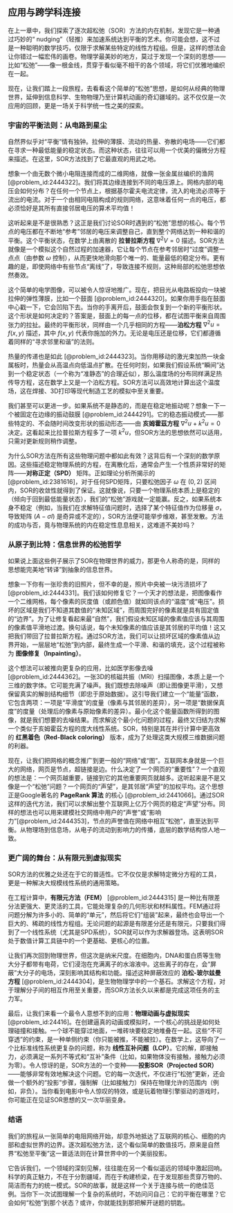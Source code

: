 ## 应用与跨学科连接

在上一章中，我们探索了逐次超松弛（SOR）方法的内在机制，发现它是一种通过巧妙的“ nudging”（轻推）来加速系统达到平衡的艺术。你可能会想，这不过是一种聪明的数学技巧，仅限于求解某些特定的线性方程组。但是，这样的想法会让你错过一幅宏伟的画卷。物理学最美妙的地方，莫过于发现一个深刻的思想——比如“松弛”——像一根金线，贯穿于看似毫不相干的各个领域，将它们优雅地编织在一起。

现在，让我们踏上一段旅程，去看看这个简单的“松弛”思想，是如何从经典的物理世界，延伸到信息科学、生物物理乃至计算机动画的奇幻疆域的。这不仅仅是一次应用的回顾，更是一场关于科学统一性之美的探索。

### 宇宙的平衡法则：从电路到星尘

自然界似乎对“平衡”情有独钟。拉伸的薄膜、流动的热量、弥散的电场——它们都在寻求一种最低能量的稳定状态。而这种状态，往往可以用一个优美的偏微分方程来描述。在这里，SOR方法找到了它最直观的用武之地。

想象一个由无数个微小电阻连接而成的二维网络，就像一张金属丝编织的渔网 [@problem_id:2444322]。我们将其边缘连接到不同的电压源上。网格内部的电压会如何分布？在任何一个节点上，根据基尔霍夫电流定律，流入的电流必须等于流出的电流。对于一个由相同电阻构成的规则网络，这意味着任何一点的电压，都必须恰好是其所有直接邻居电压的算术平均值！

这听起来是不是很熟悉？这正是我们讨论SOR时遇到的“松弛”思想的核心。每个节点的电压都在不断地“参考”邻居的电压来调整自己，直到整个网络达到一种和谐的平衡。这个平衡状态，在数学上由离散的 **拉普拉斯方程** $\nabla^2 V = 0$ 描述。SOR方法就像是一个模拟这个自然过程的加速器，它让每个节点在参考邻居时“过度”调整一点点（由参数 $\omega$ 控制），从而更快地滑向那个唯一的、能量最低的稳定分布。更有趣的是，即使网络中有些节点“离线”了，导致连接不规则，这种局部的松弛思想依然奏效。

这个简单的电学图像，可以被令人惊讶地推广。现在，把目光从电路板投向一块被拉伸的弹性薄膜，比如一个鼓面 [@problem_id:2444320]。如果你用手指在鼓面中心戳一下，它会凹陷下去。当你的手离开后，鼓面会恢复到一个新的平衡形状。这个形状是如何决定的？答案是，鼓面上的每一点的位移，都在试图平衡来自周围张力的拉扯。最终的平衡形状，同样由一个几乎相同的方程——**泊松方程** $\nabla^2 u = f(x,y)$ 描述，其中 $f(x,y)$ 代表你施加的外力。无论是电压还是位移，它们都遵循着同样的“寻求邻里和谐”的法则。

热量的传递也是如此 [@problem_id:2444323]。当你用移动的激光束加热一块金属板时，热量会从高温点向低温点扩散。在任何时刻，如果我们假设系统“瞬间”达到一个稳定状态（一个称为“准静态”的合理近似），那么温度场的分布同样满足热传导方程，这在数学上又是一个泊松方程。SOR方法可以高效地计算出这个温度场，这在焊接、3D打印等现代制造工艺的模拟中至关重要。

我们甚至可以更进一步。如果系统不是静态的，而是在稳定地振动呢？想象一下一个被固定在边缘的振动鼓膜 [@problem_id:2444291]。它的稳态振动模式——那些特定的、不会随时间改变形状的振动形态——由 **亥姆霍茲方程** $\nabla^2 u + k^2 u = 0$ 决定。这看起来比拉普拉斯方程多了一项 $k^2 u$，但SOR方法的思想依然可以适用，只需对更新规则稍作调整。

为什么SOR方法在所有这些物理问题中都如此有效？这背后有一个深刻的数学原因。这些描述稳定物理系统的方程，在离散化后，通常会产生一个性质非常好的矩阵——**对称正定（SPD）** 矩阵。正如理论分析所揭示的 [@problem_id:2381616]，对于任何SPD矩阵，只要松弛因子 $\omega$ 在 $(0, 2)$ 区间内，SOR的收敛性就得到了保证。这就像说，只要一个物理系统本质上是稳定的（倾向于回到最低能量状态），我们的“松弛”游戏就一定能赢。反之，如果系统本身不稳定（例如，当我们在求解特征值问题时，选择了某个特征值作为位移量 $\sigma$，导致矩阵 $(A - \sigma I)$ 是奇异或不定的），SOR方法便可能举步维艰，甚至发散。方法的成功与否，竟与物理系统的内在稳定性息息相关，这难道不美妙吗？

### 从原子到比特：信息世界的松弛哲学

如果说上面这些例子展示了SOR在物理世界的威力，那更令人称奇的是，同样的思想能完美地“转译”到抽象的信息世界。

想象一下你有一张珍贵的旧照片，但不幸的是，照片中央被一块污渍损坏了 [@problem_id:2444331]。我们该如何修复它？一个天才的想法是，把图像看作一个二维网格，每个像素的灰度值（或颜色值）就如同该点的“温度”或“电压”。损坏的区域是我们不知道其数值的“未知区域”，而周围完好的像素就是具有固定值的“边界”。为了让修复看起来最“自然”，我们假设未知区域的像素值应该与其周围的像素值平滑地过渡。换句话说，每个未知像素的值应该是其邻居的平均值！这又把我们带回了拉普拉斯方程。通过SOR方法，我们可以让损坏区域的像素值从边界开始，一层层地“松弛”到内部，最终生成一个平滑、和谐的填充，这个过程被称为 **图像修复（Inpainting）**。

这个想法可以被推向更复杂的应用，比如医学影像去噪 [@problem_id:2444362]。一张3D的核磁共振（MRI）扫描图像，本质上是一个三维的数字体。它可能充满了噪声。我们既想去除噪声（即让图像更平滑），又想保留真实的解剖结构细节（即忠于原始数据）。这引导我们建立一个“能量”函数，它包含两项：一项是“平滑度”的度量（像素与其邻居的差异），另一项是“数据保真度”的度量（处理后的像素与原始像素的差异）。最小化这个能量函数所得到的图像，就是我们想要的去噪结果。而求解这个最小化问题的过程，最终又归结为求解一个类似于亥姆霍茲方程的庞大线性系统。SOR，特别是其在并行计算中更高效的 **红黑着色（Red-Black coloring）** 版本，成为了处理这类大规模三维数据问题的利器。

现在，让我们把网格的概念推广到更一般的“网络”或“图”。互联网本身就是一个巨大的网络，网页是节点，超链接是边。什么决定了一个网页的“重要性”？一个直观的想法是：一个网页越重要，链接到它的其他重要网页就越多。这听起来是不是又像是一个“松弛”问题？一个网页的“声望”，是其邻居“声望”的加权平均。这个思想正是Google著名的 **PageRank 算法** 的核心 [@problem_id:2441066]。通过SOR这样的迭代方法，我们可以求解出整个互联网上亿万个网页的稳定“声望”分布。同样的想法也可以用来建模社交网络中用户的“声誉”或“影响力”[@problem_id:2444353]，节点的声誉值在网络中相互“松弛”，直至达到平衡。从物理场到信息场，从电子的流动到影响力的传播，底层的数学结构惊人地一致。

### 更广阔的舞台：从有限元到虚拟现实

SOR方法的优雅之处还在于它的普适性。它不仅仅是求解特定微分方程的工具，更是一种解决大规模线性系统的通用策略。

在工程计算中，**有限元方法（FEM）** [@problem_id:2444315] 是一种比有限差分法更强大、更灵活的工具，它能处理复杂的几何形状和材料属性。FEM通过将问题分解为许多小的、简单的“单元”，然后将它们“组装”起来，最终也会导出一个巨大的、稀疏的线性方程组。无论问题的起源是有限差分还是有限元，只要我们得到了一个线性系统（尤其是SPD系统），SOR就可以作为求解器登场。这表明SOR处于数值计算工具链中的一个更基础、更核心的位置。

让我们再次回到物理世界，但这次是纳米尺度。在细胞内，DNA和蛋白质等生物大分子都带有电荷，它们浸泡在充满离子的水溶液中。这些离子的存在，会“屏蔽”大分子的电场，深刻影响其结构和功能。描述这种屏蔽效应的 **泊松-玻尔兹曼方程** [@problem_id:2444304]，是生物物理学中的一个基石。求解这个方程，对于理解分子间的相互作用至关重要，而SOR方法长久以来都是完成这项任务的主力军。

最后，让我们来看一个最令人意想不到的应用：**物理动画与虚拟现实** [@problem_id:24416]。在创建逼真的动画或模拟时，一个核心的挑战是如何处理碰撞和接触。一个球不能穿过地面，一堆砖块要稳定地堆叠在一起。这些“不可穿透”的约束，是一种单侧约束（你只能被推，不能被拉）。在数学上，这导向了一个比标准线性系统更复杂的问题，称为 **线性互补问题（LCP）**。它的解，即接触力，必须满足一系列不等式和“互补”条件（比如，如果物体没有接触，接触力必须为零）。令人惊讶的是，SOR方法的一个变种——**投影SOR（Projected SOR）**——能够非常有效地解决这个问题。它的每一次迭代，不仅进行“松弛”更新，还会做一个额外的“投影”步骤，强制解（比如接触力）保持在物理允许的范围内（例如，非负）。当你看到电影中令人惊叹的特效，或是玩着物理引擎驱动的游戏时，你可能正在见证SOR思想的又一次华丽变身。

### 结语

我们的旅程从一张简单的电阻网络开始，却意外地抵达了互联网的核心、细胞的内部和虚拟世界的边界。逐次超松弛方法，这个看似简单的数值技巧，原来是自然界“松弛至平衡”这一普适法则在计算世界中的一个美丽投影。

它告诉我们，一个领域的深刻见解，往往能在另一个看似遥远的领域中激起回响。科学的真正魅力，不在于分割疆域，而在于构建桥梁，在于发现那些贯穿万物的、简洁而有力的统一模式。SOR的故事，就是这样一个关于连接与统一的绝佳范例。当你下一次试图理解一个复杂的系统时，不妨问问自己：它的平衡在哪里？它会如何“松弛”到那个状态？或许，你就能找到那把解开谜题的钥匙。